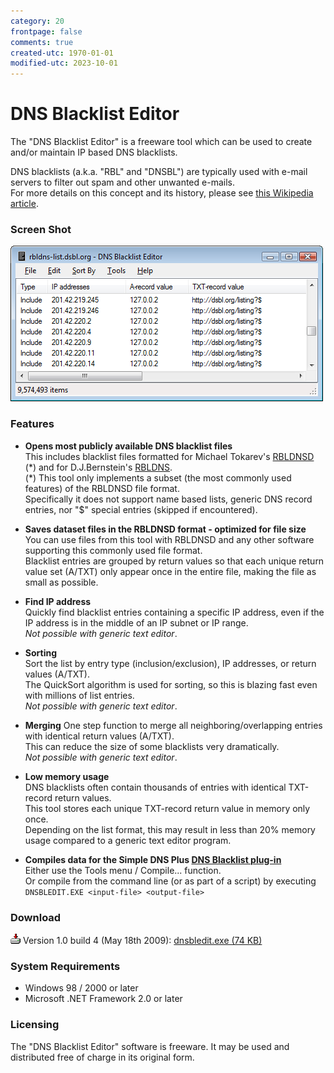 ```yaml
---
category: 20
frontpage: false
comments: true
created-utc: 1970-01-01
modified-utc: 2023-10-01
---
```

# DNS Blacklist Editor

The "DNS Blacklist Editor" is a freeware tool which can be used to create and/or maintain IP based DNS blacklists.

DNS blacklists (a.k.a. "RBL" and "DNSBL") are typically used with e-mail servers to
 filter out spam and other unwanted e-mails.  
For more details on this concept and its history, please see
[this Wikipedia article](http://en.wikipedia.org/wiki/Dnsbl).

### Screen Shot

![DNS Blacklist Editor - screen shot](/docs/img/208/dnsbleditor.png)

### Features

- **Opens most publicly available DNS blacklist files**  
This includes blacklist files formatted for Michael Tokarev's [RBLDNSD](http://www.corpit.ru/mjt/rbldnsd.html) (\*) and for D.J.Bernstein's [RBLDNS](http://cr.yp.to/djbdns/rbldns-data.html).  
(\*) This tool only implements a subset (the most commonly used features) of the RBLDNSD file format.  
Specifically it does not support name based lists, generic DNS record entries, nor "$" special entries (skipped if encountered).

- **Saves dataset files in the RBLDNSD format - optimized for file size**  
You can use files from this tool with RBLDNSD and any other software supporting this commonly used file format.  
Blacklist entries are grouped by return values so that each unique return value set (A/TXT) 
only appear once in the entire file, making the file as small as possible.

- **Find IP address**  
Quickly find blacklist entries containing a specific IP address, even if the IP address is in the middle of an IP subnet or IP range.  
*Not possible with generic text editor*.

- **Sorting**  
Sort the list by entry type (inclusion/exclusion), IP addresses, or return values (A/TXT).  
The QuickSort algorithm is used for sorting, so this is blazing fast even with millions of list entries.  
*Not possible with generic text editor*.

- **Merging**
One step function to merge all neighboring/overlapping entries with identical return values (A/TXT).  
This can reduce the size of some blacklists very dramatically.  
*Not possible with generic text editor</i>*.

- **Low memory usage**  
DNS blacklists often contain thousands of entries with identical TXT-record return values.  
This tool stores each unique TXT-record return value in memory only once.  
Depending on the list format, this may result in less than 20% memory usage compared to a generic text editor program.

- **Compiles data for the Simple DNS Plus [DNS Blacklist plug-in](https://simpledns.plus/plugin-blacklist)**  
Either use the Tools menu / Compile... function.  
Or compile from the command line (or as part of a script) by executing  
`DNSBLEDIT.EXE <input-file> <output-file>`


### Download

![download](/docs/img/208/todisk.gif)
Version 1.0 build 4 (May 18th 2009): [dnsbledit.exe (74 KB)](https://simpledns.plus/outbox/dnsbledit.exe)

### System Requirements

- Windows 98 / 2000 or later
- Microsoft .NET Framework 2.0 or later

### Licensing

The "DNS Blacklist Editor" software is freeware. It may be used and distributed free of charge in its original form.
